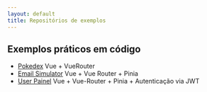 ```yaml
---
layout: default
title: Repositórios de exemplos
---
```


## Exemplos práticos em código

* <a href="https://github.com/profBruno-UFC-Qx/qxd0020-pokedex" target="_blank">Pokedex</a> <span class="label label-blue">Vue + VueRouter</span>
* <a href="https://github.com/profBruno-UFC-Qx/qxd0279-email-client-simulator" target="_blank">Email Simulator</a> <span class="label label-blue">Vue + Vue Router + Pinia </span>
* <a href="https://github.com/profBruno-UFC-Qx/qxd0279-userPainel" target="_blank">User Painel</a> <span class="label label-blue">Vue + Vue-Router + Pinia + Autenticação via JWT</span>

